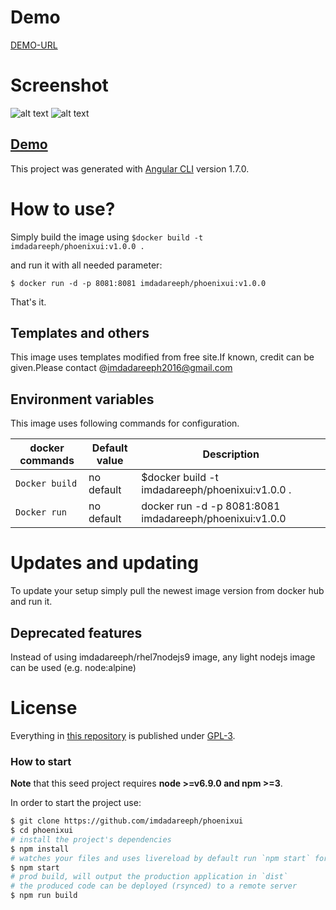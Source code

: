# Demo
[DEMO-URL](http://www.imdadareeph.com/phoenixui/)

# Screenshot
![alt text](http://i66.tinypic.com/k14c52.jpg "preview1")
![alt text](http://i63.tinypic.com/291243m.jpg "preview1")

## [Demo](http://www.imdadareeph.com/phoenixui/login)

This project was generated with [Angular CLI](https://github.com/angular/angular-cli) version 1.7.0.

# How to use?

Simply build the image using `$docker build -t imdadareeph/phoenixui:v1.0.0 .`

and run it with all needed parameter:

```console
$ docker run -d -p 8081:8081 imdadareeph/phoenixui:v1.0.0 
```

That's it.

## Templates and others

This image uses templates modified from free site.If known, credit can be given.Please contact @imdadareeph2016@gmail.com

## Environment variables

This image uses following commands for configuration.

|docker commands     |Default value        |Description                                         |
|------------------------|---------------------|----------------------------------------------------|
|`Docker build`    |no default           |$docker build -t imdadareeph/phoenixui:v1.0.0 .|
|`Docker run`    |no default           |docker run -d -p 8081:8081 imdadareeph/phoenixui:v1.0.0            |



# Updates and updating

To update your setup simply pull the newest image version from docker hub and run it.


## Deprecated features

Instead of using imdadareeph/rhel7nodejs9 image, any light nodejs image can be used (e.g. node:alpine)

# License

Everything in [this repository](https://github.com/imdadareeph/phoenixui) is published under [GPL-3](https://spdx.org/licenses/GPL-3.0).

### How to start
**Note** that this seed project requires  **node >=v6.9.0 and npm >=3**.

In order to start the project use:
```bash
$ git clone https://github.com/imdadareeph/phoenixui
$ cd phoenixui
# install the project's dependencies
$ npm install
# watches your files and uses livereload by default run `npm start` for a dev server. Navigate to `http://localhost:4200/`. The app will automatically reload if you change any of the source files.
$ npm start
# prod build, will output the production application in `dist`
# the produced code can be deployed (rsynced) to a remote server
$ npm run build
```
